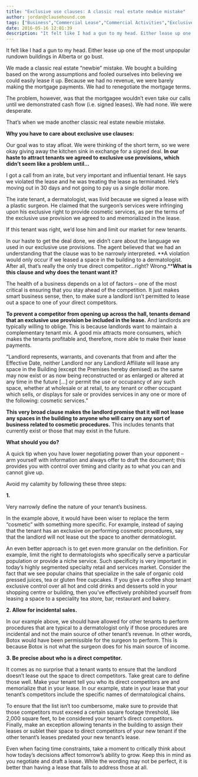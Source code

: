 ```yaml
---
title: "Exclusive use clauses: A classic real estate newbie mistake"
author: jordan@clausehound.com
tags: ["Business","Commercial Lease","Commercial Activities","Exclusive Use","Natalka"]
date: 2016-05-16 12:01:39
description: "It felt like I had a gun to my head. Either lease up one of the most unpopular rundown buildings in Alberta or go bust. We made a classic real estate “newbie” mistake. We bought a building based on t..."
---
```


It felt like I had a gun to my head. Either lease up one of the most unpopular rundown buildings in Alberta or go bust.

We made a classic real estate “newbie” mistake. We bought a building based on the wrong assumptions and fooled ourselves into believing we could easily lease it up. Because we had no revenue, we were barely making the mortgage payments. We had to renegotiate the mortgage terms.

The problem, however, was that the mortgagee wouldn’t even take our calls until we demonstrated cash flow (i.e. signed leases). We had none. We were desperate.

That’s when we made another classic real estate newbie mistake.

**Why you have to care about exclusive use clauses:**

Our goal was to stay afloat. We were thinking of the short term, so we were okay giving away the kitchen sink in exchange for a signed deal. **In our haste to attract tenants we agreed to exclusive use provisions, which didn’t seem like a problem until…**

I got a call from an irate, but very important and influential tenant. He says we violated the lease and he was treating the lease as terminated. He’s moving out in 30 days and not going to pay us a single dollar more.

The irate tenant, a dermatologist, was livid because we signed a lease with a plastic surgeon. He claimed that the surgeon’s services were infringing upon his exclusive right to provide cosmetic services, as per the terms of the exclusive use provision we agreed to and memorialized in the lease.

If this tenant was right, we’d lose him and limit our market for new tenants.

In our haste to get the deal done, we didn’t care about the language we used in our exclusive use provisions. The agent believed that we had an understanding that the clause was to be narrowly interpreted. **A violation would only occur if we leased a space in the building to a dermatologist. After all, that’s really the only true direct competitor…right? Wrong.****What is this clause and why does the tenant want it?**

The health of a business depends on a lot of factors – one of the most critical is ensuring that you stay ahead of the competition. It just makes smart business sense, then, to make sure a landlord isn’t permitted to lease out a space to one of your direct competitors.

**To prevent a competitor from opening up across the hall, tenants demand that an exclusive use provision be included in the lease.** And landlords are typically willing to oblige. This is because landlords want to maintain a complementary tenant mix. A good mix attracts more consumers, which makes the tenants profitable and, therefore, more able to make their lease payments.

“Landlord represents, warrants, and covenants that from and after the Effective Date, neither Landlord nor any Landlord Affiliate will lease any space in the Building (except the Premises hereby demised) as the same may now exist or as now being reconstructed or as enlarged or altered at any time in the future […] or permit the use or occupancy of any such space, whether at wholesale or at retail, to any tenant or other occupant which sells, or displays for sale or provides services in any one or more of the following: cosmetic services.”

**This very broad clause makes the landlord promise that it will not lease any spaces in the building to anyone who will carry on any sort of business related to cosmetic procedures.** This includes tenants that currently exist or those that may exist in the future.

**What should you do?**

A quick tip when you have lower negotiating power than your opponent – arm yourself with information and always offer to draft the document; this provides you with control over timing and clarity as to what you can and cannot give up.

Avoid my calamity by following these three steps:

**1.**

Very narrowly define the nature of your tenant’s business.

In the example above, it would have been wiser to replace the term “cosmetic” with something more specific. For example, instead of saying that the tenant has an exclusive on performing cosmetic procedures, say that the landlord will not lease out the space to another dermatologist.

An even better approach is to get even more granular on the definition. For example, limit the right to dermatologists who specifically serve a particular population or provide a niche service. Such specificity is very important in today’s highly segmented specialty retail and services market. Consider the fact that we see popular chains that specialize in the sale of organic cold pressed juices, tea or gluten free cupcakes. If you give a coffee shop tenant exclusive control over all hot and cold drinks and desserts sold in your shopping centre or building, then you’ve effectively prohibited yourself from leasing a space to a speciality tea store, bar, restaurant and bakery.

**2. Allow for incidental sales.**

In our example above, we should have allowed for other tenants to perform procedures that are typical to a dermatologist only if those procedures are incidental and not the main source of other tenant’s revenue. In other words, Botox would have been permissible for the surgeon to perform. This is because Botox is not what the surgeon does for his main source of income.

**3. Be precise about who is a direct competitor.**

It comes as no surprise that a tenant wants to ensure that the landlord doesn’t lease out the space to direct competitors. Take great care to define those well. Make your tenant tell you who its direct competitors are and memorialize that in your lease. In our example, state in your lease that your tenant’s competitors include the specific names of dermatological chains.

To ensure that the list isn’t too cumbersome, make sure to provide that those competitors must exceed a certain square footage threshold, like 2,000 square feet, to be considered your tenant’s direct competitors. Finally, make an exception allowing tenants in the building to assign their leases or sublet their space to direct competitors of your new tenant if the other tenant’s leases predated your new tenant’s lease.

Even when facing time constraints, take a moment to critically think about how today’s decisions affect tomorrow’s ability to grow. Keep this in mind as you negotiate and draft a lease. While the wording may not be perfect, it is better than having a lease that fails to address those at all.
